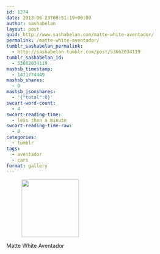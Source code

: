 ```yaml
---
id: 1274
date: 2013-06-23T08:51:19+00:00
author: sashabelan
layout: post
guid: http://www.sashabelan.com/matte-white-aventador/
permalink: /matte-white-aventador/
tumblr_sashabelan_permalink:
  - http://sashabelan.tumblr.com/post/53662034119
tumblr_sashabelan_id:
  - 53662034119
mashsb_timestamp:
  - 1471774449
mashsb_shares:
  - 0
mashsb_jsonshares:
  - '{"total":0}'
swcart-word-count:
  - 4
swcart-reading-time:
  - less then a minute
swcart-reading-time-raw:
  - 0
categories:
  - tumblr
tags:
  - aventador
  - cars
format: gallery
---
```

<div id='gallery-497' class='gallery galleryid-1274 gallery-columns-3 gallery-size-thumbnail'>
  <figure class='gallery-item'> 
  
  <div class='gallery-icon portrait'>
    <a href='http://www.sashabelan.ru/matte-white-aventador/attachment/1275/'><img width="150" height="150" src="http://www.sashabelan.ru/wp-content/uploads/2013/06/tumblr_mou8lj0Tnh1qarj97o1_500-150x150.jpg" class="attachment-thumbnail size-thumbnail" alt="" /></a>
  </div></figure>
</div>

Matte White Aventador